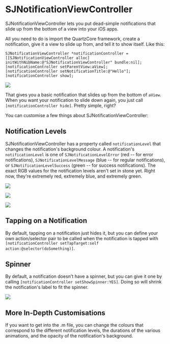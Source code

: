 # SJNotificationViewController #

SJNotificationViewController lets you put dead-simple notifications that slide up from the bottom of a view into your iOS apps.

All you need to do is import the QuartzCore framework, create a notification, give it a view to slide up from, and tell it to show itself. Like this:

	SJNotificationViewController *notificationController = [[SJNotificationViewController alloc] initWithNibName:@"SJNotificationViewController" bundle:nil];
	[notificationController setParentView:aView];
	[notificationController setNotificationTitle:@"Hello"];
	[notificationController show];
	
![](http://files.droplr.com/files_production/acc_1432/WRd4?AWSAccessKeyId=AKIAJSVQN3Z4K7MT5U2A&Expires=1329125061&Signature=9%2FckO%2BTq8hz34CG9hzRShb1ItFA%3D&response-content-disposition=inline%3B+filename%3DScreen+Shot+2012-02-13+at+6.56.46+PM.png)
	
That gives you a basic notification that slides up from the bottom of `aView`. When you want your notification to slide down again, you just call `[notificationController hide]`. Pretty simple, right?

You can customise a few things about SJNotificationViewController:

## Notification Levels ##

SJNotificationViewController has a property called `notificationLevel` that changes the notification's background colour. A notification's `notificationLevel` is one of `SJNotificationLevelError` (red -- for error notifications), `SJNotificationLevelMessage` (blue -- for regular notifications), or `SJNotificationLevelSuccess` (green -- for success notifications). The exact RGB values for the notification levels aren't set in stone yet. Right now, they're extremely red, extremely blue, and extremely green.

![](http://files.droplr.com/files_production/acc_1432/3XL8?AWSAccessKeyId=AKIAJSVQN3Z4K7MT5U2A&Expires=1329125071&Signature=Uwu5%2BwQuTa4p9A%2B11suT6k7aWw8%3D&response-content-disposition=inline%3B+filename%3DScreen+Shot+2012-02-13+at+7.16.45+PM.png)

![](http://files.droplr.com/files_production/acc_1432/RLA?AWSAccessKeyId=AKIAJSVQN3Z4K7MT5U2A&Expires=1329125078&Signature=L9%2BQa9Z2qF2pPwOIIsI9B0ORu3k%3D&response-content-disposition=inline%3B+filename%3DScreen+Shot+2012-02-13+at+7.17.11+PM.png)

![](http://files.droplr.com/files_production/acc_1432/rDGj?AWSAccessKeyId=AKIAJSVQN3Z4K7MT5U2A&Expires=1329125084&Signature=IP%2FLZvzGUx8Ho8SEb8uzoPu%2B8V8%3D&response-content-disposition=inline%3B+filename%3DScreen+Shot+2012-02-13+at+7.17.32+PM.png)

## Tapping on a Notification ##

By default, tapping on a notification just hides it, but you can define your own action/selector pair to be called when the notification is tapped with `[notificationController setTapTarget:self action:@selector(doSomething)]`.

## Spinner ##

By default, a notification doesn't have a spinner, but you can give it one by calling `[notificationController setShowSpinner:YES]`. Doing so will shrink the notification's label to fit the spinner.

![](http://files.droplr.com/files_production/acc_1432/7QVJ?AWSAccessKeyId=AKIAJSVQN3Z4K7MT5U2A&Expires=1329125091&Signature=Tvk9FQzk4IkTkvymNBK68y7KsFw%3D&response-content-disposition=inline%3B+filename%3DScreen+Shot+2012-02-13+at+7.20.04+PM.png)

## More In-Depth Customisations ##

If you want to get into the .m file, you can change the colours that correspond to the different notification levels, the durations of the various animations, and the opacity of the notification's background.
